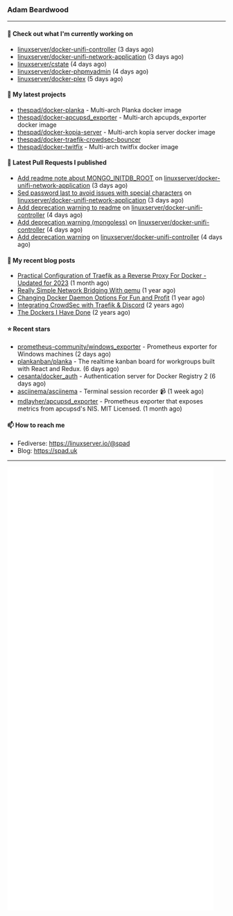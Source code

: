 ### Adam Beardwood
---
#### 👷 Check out what I'm currently working on

- [linuxserver/docker-unifi-controller](https://github.com/linuxserver/docker-unifi-controller) (3 days ago)
- [linuxserver/docker-unifi-network-application](https://github.com/linuxserver/docker-unifi-network-application) (3 days ago)
- [linuxserver/cstate](https://github.com/linuxserver/cstate) (4 days ago)
- [linuxserver/docker-phpmyadmin](https://github.com/linuxserver/docker-phpmyadmin) (4 days ago)
- [linuxserver/docker-plex](https://github.com/linuxserver/docker-plex) (5 days ago)

#### 🌱 My latest projects

- [thespad/docker-planka](https://github.com/thespad/docker-planka) - Multi-arch Planka docker image
- [thespad/docker-apcupsd_exporter](https://github.com/thespad/docker-apcupsd_exporter) - Multi-arch apcupds_exporter docker image
- [thespad/docker-kopia-server](https://github.com/thespad/docker-kopia-server) - Multi-arch kopia server docker image 
- [thespad/docker-traefik-crowdsec-bouncer](https://github.com/thespad/docker-traefik-crowdsec-bouncer)
- [thespad/docker-twitfix](https://github.com/thespad/docker-twitfix) - Multi-arch twitfix docker image

#### 🔨 Latest Pull Requests I published

- [Add readme note about MONGO_INITDB_ROOT](https://github.com/linuxserver/docker-unifi-network-application/pull/3) on [linuxserver/docker-unifi-network-application](https://github.com/linuxserver/docker-unifi-network-application) (3 days ago)
- [Sed password last to avoid issues with special characters](https://github.com/linuxserver/docker-unifi-network-application/pull/2) on [linuxserver/docker-unifi-network-application](https://github.com/linuxserver/docker-unifi-network-application) (3 days ago)
- [Add deprecation warning to readme](https://github.com/linuxserver/docker-unifi-controller/pull/223) on [linuxserver/docker-unifi-controller](https://github.com/linuxserver/docker-unifi-controller) (4 days ago)
- [Add deprecation warning (mongoless)](https://github.com/linuxserver/docker-unifi-controller/pull/222) on [linuxserver/docker-unifi-controller](https://github.com/linuxserver/docker-unifi-controller) (4 days ago)
- [Add deprecation warning](https://github.com/linuxserver/docker-unifi-controller/pull/221) on [linuxserver/docker-unifi-controller](https://github.com/linuxserver/docker-unifi-controller) (4 days ago)

#### 📜 My recent blog posts

- [Practical Configuration of Traefik as a Reverse Proxy For Docker - Updated for 2023](https://spad.uk/practical-configuration-of-traefik-as-a-reverse-proxy-for-docker-updated-for-2023/) (1 month ago)
- [Really Simple Network Bridging With qemu](https://spad.uk/really-simple-network-bridging-with-qemu/) (1 year ago)
- [Changing Docker Daemon Options For Fun and Profit](https://spad.uk/changing-docker-daemon-options-for-fun-and-profit/) (1 year ago)
- [Integrating CrowdSec with Traefik &amp; Discord](https://spad.uk/integrating-crowdsec-with-traefik-discord/) (2 years ago)
- [The Dockers I Have Done](https://spad.uk/the-dockers-ive-done/) (2 years ago)

#### ⭐ Recent stars

- [prometheus-community/windows_exporter](https://github.com/prometheus-community/windows_exporter) - Prometheus exporter for Windows machines (2 days ago)
- [plankanban/planka](https://github.com/plankanban/planka) - The realtime kanban board for workgroups built with React and Redux. (6 days ago)
- [cesanta/docker_auth](https://github.com/cesanta/docker_auth) - Authentication server for Docker Registry 2 (6 days ago)
- [asciinema/asciinema](https://github.com/asciinema/asciinema) - Terminal session recorder 📹 (1 week ago)
- [mdlayher/apcupsd_exporter](https://github.com/mdlayher/apcupsd_exporter) - Prometheus exporter that exposes metrics from apcupsd&#39;s NIS. MIT Licensed. (1 month ago)

#### 📫 How to reach me
- Fediverse: https://linuxserver.io/@spad
- Blog: https://spad.uk
---
<img src="https://raw.githubusercontent.com/thespad/thespad/main/github-metrics.svg">
